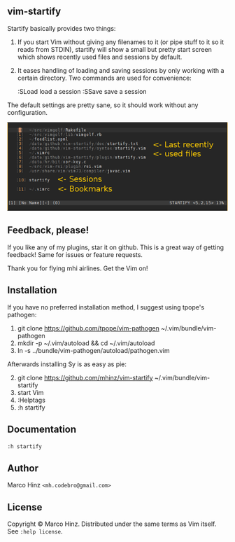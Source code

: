 vim-startify
------------

Startify basically provides two things:

1) If you start Vim without giving any filenames to it (or pipe stuff to it so
   it reads from STDIN), startify will show a small but pretty start screen
   which shows recently used files and sessions by default.

2) It eases handling of loading and saving sessions by only working with a
   certain directory. Two commands are used for convenience:

      :SLoad    load a session
      :SSave    save a session

The default settings are pretty sane, so it should work without any
configuration.

![Example:startify in action](https://github.com/mhinz/vim-startify/raw/master/startify.png)

Feedback, please!
-----------------

If you like any of my plugins, star it on github. This is a great way of getting
feedback! Same for issues or feature requests.

Thank you for flying mhi airlines. Get the Vim on!

Installation
------------

If you have no preferred installation method, I suggest using tpope's pathogen:

1. git clone https://github.com/tpope/vim-pathogen ~/.vim/bundle/vim-pathogen
1. mkdir -p ~/.vim/autoload && cd ~/.vim/autoload
1. ln -s ../bundle/vim-pathogen/autoload/pathogen.vim

Afterwards installing Sy is as easy as pie:

2. git clone https://github.com/mhinz/vim-startify ~/.vim/bundle/vim-startify
2. start Vim
2. :Helptags
2. :h startify

Documentation
-------------

`:h startify`

Author
------

Marco Hinz `<mh.codebro@gmail.com>`

License
-------

Copyright © Marco Hinz. Distributed under the same terms as Vim itself. See
`:help license`.
